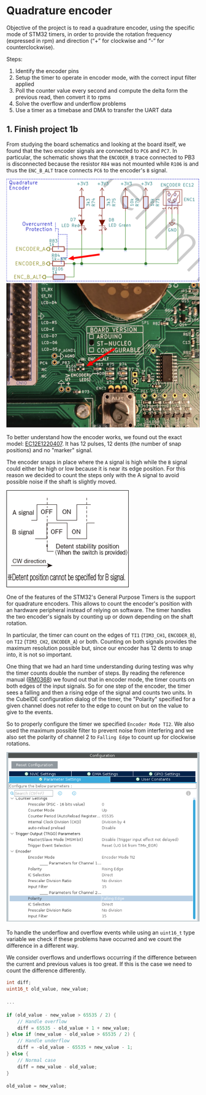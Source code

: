 # Quadrature encoder

Objective of the project is to read a quadrature encoder, using the specific mode of STM32 timers, in order to provide the rotation frequency (expressed in rpm) and direction (“+” for clockwise and “-” for counterclockwise).

Steps:
1. Identify the encoder pins
2. Setup the timer to operate in encoder mode, with the correct input filter applied
3. Poll the counter value every second and compute the delta form the previous read, then convert it to rpms
4. Solve the overflow and underflow problems
5. Use a timer as a timebase and DMA to transfer the UART data

## 1. Finish project 1b

From studying the board schematics and looking at the board itself, we found that the two encoder signals are connected to `PC6` and `PC7`. In particular, the schematic shows that the `ENCODER_B` trace connected to PB3 is disconnected because the resistor `R84` was not mounted while `R106` is and thus the `ENC_B_ALT` trace connects `PC6` to the encoder's `B` signal.

![](images/encoder_section_schematic.png)
![](images/encoder_section_board.png)

To better understand how the encoder works, we found out the exact model: [EC12E1220407](https://tech.alpsalpine.com/e/products/detail/EC12E1220407/). It has 12 pulses, 12 dents (the number of snap positions) and no "marker" signal.

The encoder snaps in place where the `A` signal is high while the `B` signal could either be high or low because it is near its edge position. For this reason we decided to count the steps only with the A signal to avoid possible noise if the shaft is slightly moved.

![](images/encoder_signals.gif)

One of the features of the STM32's General Purpose Timers is the support for quadrature encoders. This allows to count the encoder's position with an hardware peripheral instead of relying on software. The timer handles the two encoder's signals by counting up or down depending on the shaft rotation.

In particular, the timer can count on the edges of `TI1` (`TIM3_CH1`, `ENCODER_B`), on `TI2` (`TIM3_CH2`, `ENCODER_A`) or both. Counting on both signals provides the maximum resolution possible but, since our encoder has 12 dents to snap into, it is not so important.

One thing that we had an hard time understanding during testing was why the timer counts double the number of steps. By reading the reference manual ([RM0368](../../RM0368.pdf)) we found out that in encoder mode, the timer counts on both edges of the input signals. So for one step of the encoder, the timer sees a falling and then a rising edge of the signal and counts two units. In the CubeIDE configuration dialog of the timer, the "Polarity" specified for a given channel does not refer to the edge to count on but on the value to give to the events.

So to properly configure the timer we specified `Encoder Mode TI2`. We also used the maximum possible filter to prevent noise from interfering and we also set the polarity of channel 2 to `Falling Edge` to count up for clockwise rotations.

![](images/CubeIDE_timer_configuration_dialog.png)

To handle the underflow and overflow events while using an `uint16_t` type variable we check if these problems have occurred and we count the difference in a different way.

We consider overflows and underflows occurring if the difference between the current and previous values is too great. If this is the case we need to count the difference differently.

```c
int diff;
uint16_t old_value, new_value;

...

if (old_value - new_value > 65535 / 2) {
    // Handle overflow
    diff = 65535 - old_value + 1 + new_value;
} else if (new_value - old_value > 65535 / 2) {
    // Handle underflow
    diff = -old_value - 65535 + new_value - 1;
} else {
    // Normal case
    diff = new_value - old_value;
}

old_value = new_value;
```